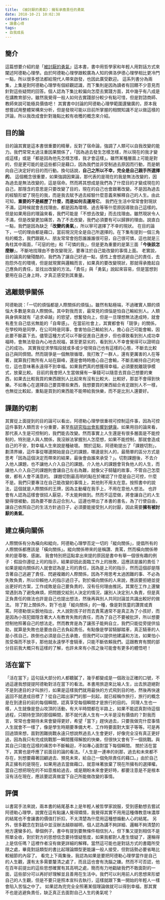 ```yaml
---
title: 《被討厭的勇氣》：擁有承擔責任的勇氣
date: 2018-10-21 10:02:38
categories:
- 讀書心得
tags:
- 自我成長
---
```

## 簡介

這篇想要介紹的是「[被討厭的勇氣](https://www.books.com.tw/products/0010653153)」這本書，書中用哲學家和年輕人用對話方式來闡述阿德勒心理學。由於阿德勒心理學跟較廣為人知的佛洛伊德心理學相比更冷門一點，所以很多想法都給現代人帶來啟發，也因此廣受歡迎。
這系列書分為兩集，上集是對阿德勒心理學有個綜觀認識，而下集則是因為讀者有回饋不少意見而針對這些疑問的回答。個人認為下集比較偏向怎麼去實踐方面，其中幾乎有八成是在講教育部分。雖然我覺得一般人如何去實踐部分較少有點可惜，但是對諮商師、教師來說可能極具價值吧！
其實書中討論的阿德勒心理學範圍還蠻廣的，原本我想嘗試用整體架構來分析，但是發現可能以目前所掌握的相關知識不足以做這樣的評論，所以我改成會針對幾點比較有收穫的概念來介紹。

## 目的論

目的論其實是這本書很重要的精華，反對了宿命論，強調了人類可以自我改變的能力。我們常常太過注重因果關係了，「因為過去發生怎樣怎樣，所以現在的我才變成這樣」或是「都是因為他先怎樣怎樣，我才會這樣」。雖然某種層面上可能是對的，但是更可能的是這些都只是藉口，因為我們並非受制過去原因而行動，而是朝向自己決定好的目的而行動。換句話說，**自己之所以不幸，完全是自己親手所選擇的**。
這個概念很重要，如果強調因果論，那代表的是現在的我是無法改變的，因為過去是無法改變的，這是宿命。然而將其想成是我們為了什麼目的才變成現在的自己，那隱含的意思是只要改變了目的，現在的自己也會跟著改變。不是因為過去的經驗形塑了現在的我，而是我去賦予過去經驗什麼意義來解釋自己的人生。由此可知，**重要的不是經歷了什麼，而是如何去運用它**。
我們在生活中常常會對現狀不滿，這時候就會去找理由，都是因為環境、過去等等什麼原因導致自己這樣的。但是如果用目的理論來看，我們可能是「不想去改變」而去找理由。雖然現狀令人不滿，但是改變更加痛苦，為了不去改變，我們必須要有可以歸罪的理由。說直白一點，我們是因為缺乏「**改變的勇氣**」，所以寧可選擇了不幸的現狀。
在目的論下，一切的理由都是藉口，當前現況完全是自己所選擇的。在下集有提到一個三角柱的概念，我們跟親人、朋友常常會抱怨誰誰誰很可惡，自己很可憐，這也就是三角柱其中兩面，「可惡的他」和「可憐的我」，但是更為重要的是第三面「**今後該怎麼辦**」。不斷地找理由不會改變現況，要專注於自己能改變的事情上面。
老實說，目的論真的蠻殘酷的，我們為了讓自己好過一點，感性上會想逃避自己的責任，去抱怨外在的環境，但是就現實與邏輯而言，如果真的要改變現狀，那就得承擔起自己應負的責任，並找出改變的方法。「責任」與「勇氣」說起來容易，但是當想到要用在自己身上時，才真正感受到其重量。

## 逃離競爭關係

阿德勒説：「一切的煩惱都是人際關係的煩惱」。雖然有點極端，不過確實人類的煩惱大多數是來自人際關係。其中對我而言，最常見的煩惱是怕自己輸給別人。人類與身俱來就有「追求卓越」的慾望，想奮發向上，但是一旦理想無法達成時，就會有產生自己低劣無能的「自卑感」。
在當前社會上，其實都會有「競爭」的關係，在學校時是同學，在公司時是同事，會害怕自己輸給別人，擔心自己可能會輸，因此要不斷贏下去。儘管這種方式可以不斷促進自己進步，但也導致看到別人成功幸福時，會無法發自內心地去祝福，甚至更惡劣的，看到別人不幸會覺得可以證明自己的成功。
其實我從求學階段就或多或少發現自己也有這樣的心態，不斷去比較自己與同儕間。然而競爭是一個無限循環，我打敗了一群人，還有更厲害的人在等著，就算我打敗所有人站在巔峰，還是會時時擔心自己會輸，不斷去維持自己的地位，這也意味著永遠得不到幸福。如果我們真的想獲得幸福，必須要脫離競爭模式，放棄比較。
目前的我會把人生當做擁有一筆錢可以隨意去買自己想要的東西，如果去比較我買的東西跟別人比起來有沒有比較大、比較好，那並不會得到快樂。不如專心在選擇自己要買哪些東西，我想要買的東西組合肯定跟別人不一樣，也無從比較起，重點是買到的東西能不能帶給我快樂，而不是比別人還要好。

## 課題的切割

其實從上面提到的目的論可以看出，阿德勒心理學很重視可控制這件事，因為可控這件事對人類而言十分重要，甚至[有研究指出會影響到健康](https://zhuanlan.zhihu.com/p/21918033)。如果用目的論來看，那代表人生是可控制的，我們能去改變。然而事實上人生還是有很多層面是不能控制的，特別是人與人關係，我沒辦法掌握別人怎麼想，如果不能控制，那就會造成自己的不安，對幸福人生來說是種破壞。
關於這點，阿德勒提出了「課題切割」，劃清界線，這件事從哪邊開始是自己的課題，哪邊是別人的，最簡單的區分方式是思考「因為這個決定而帶來的結果，最後會由誰來承受？」。切割課題後，不去介入他人課題，也不讓他人介入自己的課題。介入他人的課題會背負他人的人生，而讓他人介入自己的課題則會讓自己左右為難，就像父子騎驢的故事，不管自己怎麼做，都有人會不滿意的。
課題切割最高明的點在於確認了什麼是自己可控，什麼不是。我們只要專注在自己能改變的事情上，其他則不用太在意。按照書中的說法，這個就是人際關係的王牌，因為主動權在我手上，不用在意他人想法。
也許會有人認為這樣會很招人厭惡，不太能夠做到。然而不這麼做，將會讓自己的人生變得很被動，因為要不斷去迎合別人。這邊也帶出了本書的書名，為了行使自由，讓自己依照自己的生活方針過日子，必須要能接受別人的討厭，因此需要**擁有被討厭的勇氣**。

## 建立橫向關係

人際關係有分為橫向和縱向，阿德勒心理學否定一切的「縱向關係」，提倡所有的人際關係都應該是「橫向關係」。縱向關係帶來的是稱讚、責罵，然而橫向關係帶來的是尊敬、感謝。
我會特別把這點拿出來提的原因是書中有舉一個很有趣的例子：假設你遵從上司的指示，結果卻因此面臨工作上的挫敗，這應該是誰的責任？如果是縱向關係的人就會認為是上司的責任，因為是上司的指示，然而這個卻是隱含著自己逃避了責任、閃避複雜的人際關係，因為不用思考太過困難的事、不必為失敗負責，所以仰賴他人的指示過日子。對於橫向關係的人來說，應該要拒絕並提出更好的方案，工作成敗是自己要負責的，沒有任何理由推託。其實在工作上還蠻常遇到為了避免麻煩，把問題交給別人決定的情況，讓別人決定別人負責，但是真正負責任的做法也許是自己也提出想法，然後再與別人共同討論並共識出較好的做法。
除了對上關係外，對下也是「縱向關係」的一種，像是對孩童的讚賞或責罵。阿德勒很尖銳地指出，大人說對孩子好而去責罵通常不是真正為了小孩好，而是因為小孩犯錯隱含著大人有教育失敗的責任，而為了自己不要被批評，所以想要控制他照著自己的想法走。然而教育是為了讓孩子能夠自立，我們只能從旁提供協助，就算是失敗也是要由自己去負起責任。有點像是學習騎腳踏車，真正騎車的人是小孩自己，跌倒也必須是自己去承擔，但我們可以提供他建議和方法，如果怕小孩受傷而不放手，那他就永遠學不會騎車，只能不斷依賴我們。這跟教育有關的部分目前我大概只有這樣的了解，也許未來有小孩之後可能會有更多的體悟吧！

## 活在當下

「活在當下」這句話大部分的人都聽膩了，幾乎都變成是一個政治正確的口號，不過這邊我想提提阿德勒對活在當下的看法。本書用旅遊來比喻人生，出去旅遊絕對不是到達目的才叫旅行，如果是這樣我們就用最快的方式飛到目的地，然後再快速返回不就達成目標了？從自己踏出家門的那一刻起，就已經稱作旅行，旅行的概念是在到達目的前的每個瞬間，認真享受每個瞬間才是旅行的目的。
同理人生也一樣，人生就像是登山攻頂的活動，有大半時間都在半路上，如果不能認真對待這個過程，只期待登頂的那個瞬間，那不就代表人生有一大半是沒有價值的？對我而言，常常也會期待未來會變得更好，希望「當下」趕快過去，只要我做完什麼事情人生就會不一樣了，像是學生時期要準備大考、工作時要面對大案子等等。可是再回過頭來想，面對困難挑戰永遠只想說熬過去人生會更好，好像完全沒有真正更好過，因為我只有完成挑戰那一瞬間獲得解脫的快樂，但很快又會有下一個挑戰。與其自己只能在這樣的痛苦中不斷輪迴，不如專心面對當下每個瞬間。
關於活在當下，其實也是呼應了前面目的論的看法。「人生是一連串的剎那，過去和未來都不存在，別想要藉著回顧過去、預見未來，給自己一個免除責任的藉口。」由於自己真正擁有的是現在，如果用過去當做藉口，就意味著放棄了現在所擁有的選擇權。當自己想把現在的不如意推給過去，或是期盼未來會更好時，都要注意是不是根本沒有活在現在，應該要認真做當下自己所能做改變的事情。

## 評價

以書寫手法來說，兩本書的結尾基本上是年輕人被哲學家說服，受到感動想去嘗試阿德勒心理學，說實在這有點讓人覺得矯情，我覺得其實不用用這種傳教意味濃厚的結尾也不會讓書的價值打折扣，不太清楚為什麼用這種想煽動人心的結尾。
另外，很多觀念在對話中並沒辦法越辯越明，個人認為講不夠詳細、邏輯不夠清楚的地方還蠻多的。舉個例子，書中有提到要無條件相信別人，但下集又提到相信不是照單全收，對於對方的思想信念要持懷疑態度，如果我都對人產生懷疑了，還稱得上是信任嗎？這裡作者沒有做更詳細的解釋。當然這可能也是對話方式的書籍所受限之處，畢竟對話類型的書比起理論類型更能讓一般人接受，但對話勢必要省略比較細節的內容了。
看完上下兩集後，我認為如果是要把阿德勒心理學當作是自己的人生觀，還有太多需要釐清之處了，而且這也會有洗腦之嫌。然而不可否認，他在百年前提出的這些思想確實有其高明之處，簡而有力地戳破我們不敢面對的一面，這些部分可以再好好理解並且善用在生活中。我們可以利用前人的思想來形塑自己的人生觀，但是不要只是照本宣科去執行，這樣就跟下集一開始的年輕人一樣會陷入苦惱之中了。
如果認為完完全全照著某個理論做就可以得到幸福，那其實不也是逃避負責任，缺乏真正去面對自己人生的勇氣呢？
